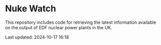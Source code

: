 # Nuke Watch

This repository includes code for retrieving the latest information available on the output of EDF nuclear power plants in the UK.

Last updated: 2024-10-17 16:18